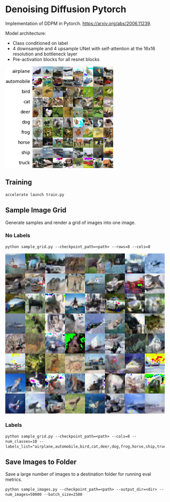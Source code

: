 # Denoising Diffusion Pytorch
Implementation of DDPM in Pytorch. https://arxiv.org/abs/2006.11239.

Model architecture:
- Class conditioned on label
- 4 downsample and 4 upsample UNet with self-attention at the 16x16 resolution and bottleneck layer
- Pre-activation blocks for all resnet blocks

![](examples/dropout_0.5_classes_10_lr_0.0002_timesteps_1000_warmup_1000_label_True_attn_True_act_relu_preact_True_zero_20240819_49_800000_128_1000.png)

## Training
```
accelerate launch train.py
```

## Sample Image Grid
Generate samples and render a grid of images into one image.

### No Labels
```
python sample_grid.py --checkpoint_path=<path> --rows=8 --cols=8
```
![](examples/20240819_8x8.png)

### Labels
```
python sample_grid.py --checkpoint_path=<path> --cols=8 --num_classes=10 --labels_list="airplane,automobile,bird,cat,deer,dog,frog,horse,ship,truck"
```


## Save Images to Folder
Save a large number of images to a destination folder for running eval metrics.
```
python sample_images.py --checkpoint_path=<path> --output_dir=<dir> --num_images=50000 --batch_size=2500
```
